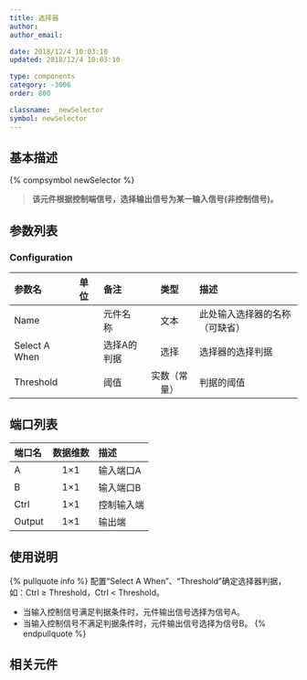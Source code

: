 ```yaml
---
title: 选择器
author: 
author_email:

date: 2018/12/4 10:03:10
updated: 2018/12/4 10:03:10

type: components
category: -3006
order: 800

classname: _newSelector
symbol: newSelector
---
```

## 基本描述
{% compsymbol newSelector %}

> **该元件根据控制端信号，选择输出信号为某一输入信号(非控制信号)。**

## 参数列表
### Configuration
| 参数名 | 单位 | 备注 | 类型 | 描述 |
| :--- | :--- | :--- | :--: | :--- |
| Name |  | 元件名称 | 文本 | 此处输入选择器的名称（可缺省） |
| Select A When |  | 选择A的判据 | 选择 | 选择器的选择判据 |
| Threshold |  | 阈值 | 实数（常量） | 判据的阈值 |


## 端口列表

| 端口名 | 数据维数 | 描述 |
| :--- | :--:  | :--- |
| A | 1×1 |输入端口A |                   
| B | 1×1 |输入端口B |                   
| Ctrl | 1×1 |控制输入端 |                   
| Output | 1×1 |输出端 |                   

## 使用说明

{% pullquote info %}
配置“Select A When”、“Threshold”确定选择器判据，如：Ctrl ≥ Threshold，Ctrl < Threshold。
+ 当输入控制信号满足判据条件时，元件输出信号选择为信号A。
+ 当输入控制信号不满足判据条件时，元件输出信号选择为信号B。
{% endpullquote %}


## 相关元件


